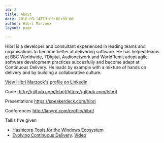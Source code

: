 ```yaml
---
id: 2
title: About
date: 2010-09-14T13:05:06+00:00
author: Hibri Marzook
layout: page

---
```


Hibri is a developer and consultant experienced in leading teams and organisations to become better at delivering software. He has helped teams at BBC Worldwide, 7Digital, Audionetwork and WorldRemit adopt agile software development practices succesfully and become adept at Continuous Delivery. He leads by example with a mixture of hands on delivery and by building a collaborative culture. 


 [View Hibri Marzook's profile on LinkedIn](http://uk.linkedin.com/in/hibri)

Code [http://github.com/hibri](https://github.com/hibri)

Presentations <https://speakerdeck.com/hibri>

Conferences <http://lanyrd.com/profile/hibri/>

Talks I've given

* [Hashicorp Tools for the Windows Ecosystem](https://speakerdeck.com/hibri/hashicorp-tools-for-windows)
* [Evolving Continuous Delivery](https://speakerdeck.com/hibri/evolving-continuous-delivery). [Video](https://www.youtube.com/watch?v=eYzk2BKeG9s) 